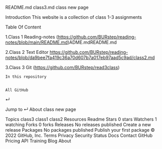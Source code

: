 README.md
class3.md
class new page

Introduction This website is a collection of class 1-3 assignments

Table Of Content

1.Class 1 Reading-notes (https://github.com/BURstep/reading-notes/blob/main/README.md)ADME.mdREADME.md

2.Class 2 Text Editor https://github.com/BURstep/reading-notes/blob/da9bee7fa419c36a70d607b7a017eb97aad5c9ad/class2.md

3.Class 3 Git (https://github.com/BURstep/read3class)

    In this repository
  
  
    All GitHub
  
  ↵




  Jump to
  ↵
About
class new page

Topics
class3 class1 class2
Resources
 Readme
Stars
 0 stars
Watchers
 1 watching
Forks
 0 forks
Releases
No releases published
Create a new release
Packages
No packages published
Publish your first package
© 2022 GitHub, Inc.
Terms
Privacy
Security
Status
Docs
Contact GitHub
Pricing
API
Training
Blog
About
